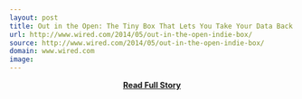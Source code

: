 ```yaml
---
layout: post
title: Out in the Open: The Tiny Box That Lets You Take Your Data Back From Google | Enterprise | WIRED
url: http://www.wired.com/2014/05/out-in-the-open-indie-box/
source: http://www.wired.com/2014/05/out-in-the-open-indie-box/
domain: www.wired.com
image: 
---
```


<p></p>
<center><p><a href="http://www.wired.com/2014/05/out-in-the-open-indie-box/" style='padding:25px; font-sze:18px; font-weight: bold;'>Read Full Story</a></p></center>
